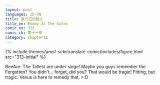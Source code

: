 ```yaml
---
layout: post
languages: zh-CN
title: 家门口的敌人
title_en: Enemy At The Gates
comic_no: 313
comic_ch: 第十一章
category: chapter11
---
```

{% include themes/amsf-sckctranslate-comic/includes/figure.html src="313-initial" %}

BeeAre: The Tallest are under siege! Maybe you guys remember the Forgotten? You didn't... forget, did you? That would be tragic! Fitting, but tragic. Vexus is here to remedy that. >:D
